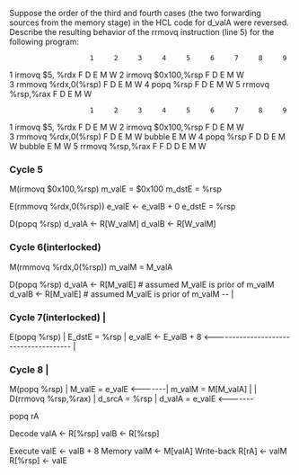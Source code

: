 Suppose the order of the third and fourth cases (the two forwarding sources
from the memory stage) in the HCL code for d_valA were reversed. Describe the
resulting behavior of the rrmovq instruction (line 5) for the following program:

                        1     2     3     4     5     6     7     8     9
1 irmovq $5, %rdx       F     D     E     M     W
2 irmovq $0x100,%rsp          F     D     E     M     W     
3 rmmovq %rdx,0(%rsp)               F     D     E     M     W
4 popq %rsp                               F     D     E     M     W
5 rrmovq %rsp,%rax                              F     D     E     M     W

                        1     2     3     4     5     6     7     8     9
1 irmovq $5, %rdx       F     D     E     M     W
2 irmovq $0x100,%rsp          F     D     E     M     W     
3 rmmovq %rdx,0(%rsp)               F     D     E     M     W
  bubble                                              E     M     W
4 popq %rsp                               F     D     D     E     M     W
  bubble                                                          E     M     W
5 rrmovq %rsp,%rax                              F     F     D     D     E     M     W


### Cycle 5
M(irmovq $0x100,%rsp)
  m_valE = $0x100
  m_dstE = %rsp

E(rmmovq %rdx,0(%rsp))
  e_valE <- e_valB + 0
  e_dstE = %rsp

D(popq %rsp)
  d_valA <- R[W_valM]
  d_valB <- R[W_valM]

### Cycle 6(interlocked)
M(rmmovq %rdx,0(%rsp))
  m_valM = M_valA

D(popq %rsp)
  d_valA <- R[M_valE]   # assumed M_valE is prior of m_valM
  d_valB <- R[M_valE]   # assumed M_valE is prior of m_valM --
                                                              |
### Cycle 7(interlocked)                                      |
E(popq %rsp)                                                  |
  E_dstE = %rsp                                               |
  e_valE <- E_valB + 8 <--------------------------------------
                          |
### Cycle 8               |
M(popq %rsp)              |
  M_valE = e_valE <-------|
  m_valM = M[M_valA]      |
                          |
D(rrmovq %rsp,%rax)       |
  d_srcA = %rsp           |
  d_valA = e_valE <-------

popq rA

Decode
  valA <- R[%rsp]
  valB <- R[%rsp]

Execute
  valE <- valB + 8
Memory
  valM <- M[valA]
Write-back
  R[rA] <- valM
  R[%rsp] <- valE
